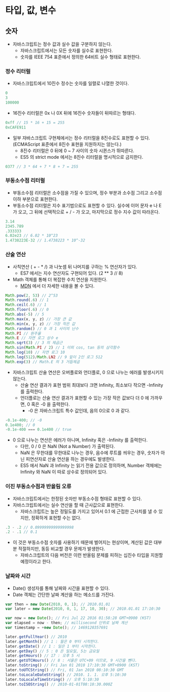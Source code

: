 # 타입, 값, 변수
## 숫자
- 자바스크립트는 정수 값과 실수 값을 구분하지 않는다.
  - 자바스크립트에서는 모든 숫자를 실수로 표현한다.
  - 숫자를 IEEE 754 표준에서 정의한 64비트 실수 형태로 표현한다.

### 정수 리터럴
- 자바스크립트에서 10진수 정수는 숫자를 일렬로 나열한 것이다.
```js
0
3
100000
```
- 16진수 리터럴은 0x 나 0X 뒤에 16진수 숫자들이 뒤따르는 형태다.
```js
0xff // 15 * 16 + 15 = 255
0xCAFE911
```
- 일부 자바스크립트 구현체에서는 정수 리터럴을 8진수로도 표현할 수 있다. (ECMAScript 표준에서 8진수 표현을 지원하지는 않는다.)
  - 8진수 리터럴은 0 뒤에 0 ~ 7 사이의 숫자 시퀸스가 뛰따른다.
  - ES5 의 strict mode 에서는 8진수 리터럴을 명시적으로 금지한다.
```js
0377 // 3 * 64 + 7 * 8 + 7 = 255
```

### 부동소수점 리터럴
- 부동소수점 리터럴은 소수점을 가질 수 있으며, 정수 부분과 소수점 그리고 소수점 이하 부분으로 표현한다.
- 부동소수점 리터럴은 지수 표기법으로도 표현할 수 있다. 실수에 이어 문자 e 나 E 가 오고, 그 뒤에 선택적으로 + / - 가 오고, 마지막으로 정수 지수 값이 따라온다.
```js
3.14
2345.789
.333333
6.02e23 // 6.02 * 10^23
1.4738223E-32 // 1.4738223 * 10^-32
```

### 산술 연산
- 사칙연산 ( + - * /) 과 나눗셈 뒤 나머지를 구하는 % 연산자가 있다.
  - ES7 에서는 지수 연산자도 구현되어 있다. (2 &#42;&#42; 3 // 8)
- Math 객체를 통해 더 복잡한 수치 연산을 지원한다.
  - [MDN](https://developer.mozilla.org/en-US/docs/Web/JavaScript/Reference/Global_Objects/Math) 에서 더 자세한 내용을 볼 수 있다.
```js
Math.pow(2, 53) // 2^53
Math.round(.6) // 1
Math.ceil(.6) // 1
Math.floor(.6) // 0
Math.abs(-5) // 5
Math.max(x, y, z) // 가장 큰 값
Math.min(x, y, z) // 가장 작은 값
Math.random() // 0 과 1 사이의 난수
Math.PI // 원주율
Math.E // 자연 로그 상수 e
Math.sqrt(3) // 3 의 제곱근
Math.sin(Math.PI / 2) // 1 이외 cos, tan 등의 삼각함수
Math.log(10) // 자연 로그 10
Math.log(512)/Math.LN2 // 9 밑이 2인 로그 512
Math.exp(3) // Math.E 의 3 거듭제곱
```
- 자바스크립트 산술 연산은 오버플로와 언더플로, 0 으로 나누는 에러를 발생시키지 않는다.
  - 산술 연산 결과가 표현 범위 최대보다 크면 Infinity, 최소보다 작으면 -Infinity 를 출력한다.
  - 언더플로는 산술 연산 결과가 표현할 수 있는 가장 작은 값보다 더 0 에 가까우면, 0 혹은 -0 을 출력한다.
    - -0 은 자바스크립트 특수 값인데, 음의 0으로 0 과 같다.
```js
-0.1e-400; // -0
0.1e400; // 0
-0.1e-400 === 0.1e400 // true
```
  - 0 으로 나누는 연산은 에러가 아니며, Infinity 혹은 -Infinity 를 출력한다.
    - 다만, 0 / 0 은 NaN (Not a Number) 가 출력된다.
    - NaN 은 무한대를 무한대로 나누는 경우, 음수에 루트를 씌우는 경우, 숫자가 아닌 피연산자로 산술 연산을 하는 경우에도 발생한다.
    - ES5 에서 NaN 과 Infinity 는 읽기 전용 값으로 정의하며, Number 객체에는 Infinity 와 NaN 이 따로 상수로 정의되어 있다.

### 이진 부동소수점과 반올림 오류
- 자바스크립트에서는 한정된 숫자만 부동소수점 형태로 표현할 수 있다.
- 자바스크립트에서는 실수 연산을 할 때 근사값으로 표현한다.
  - 자바스크립트는 높은 정밀도를 가지고 있어서 0.1 에 근접한 근사치를 낼 수 있지만, 정확하게 표현할 수는 없다.
```js
.3 - .2 // 0.09999999999999998
.2 - .1 // 0.1
```
- 이 것은 부동소수점 숫자를 사용하기 때문에 벌어지는 현상이며, 계산된 값은 대부분 적절하지만, 동등 비교할 경우 문제가 발생한다.
  - 자바스크립트의 다음 버전은 이런 반올림 문제를 피하는 십진수 타입을 지원할 예정이라고 한다.

### 날짜와 시간
- Date() 생성자를 통해 날짜와 시간을 표현할 수 있다.
- Date 객체는 간단한 날짜 계산을 하는 메소드를 가진다.
```js
var then = new Date(2010, 0, 1); // 2010.01.01
var later = new Date(2010, 0, 1, 17, 10, 30); // 2010.01.01 17:10:30

var now = new Date(); // Fri Jul 22 2016 01:58:28 GMT+0900 (KST)
var elapsed = now - then; // millisecond 단위로 날짜 계산
var timestamp = +new Date(); // 1469120357691

later.getFullYear() // 2010
later.getMonth() // 1 : 월은 0 부터 시작한다.
later.getDate() // 1 : 일은 1 부터 시작한다.
later.getDay() // 5 : 0 은 일요일, 5는 금요일
later.getHours() // 17 : 오후 5 시
later.getUTCHours() // 8 : 서울은 UTC+09 이므로, 9 시간을 뺀다.
later.toString() // Fri Jan 01 2010 17:10:30 GMT+0900 (KST)
later.toUTCString() // Fri, 01 Jan 2010 08:10:30 GMT
later.toLocaleDateString() // 2010. 1. 1. 오후 5:10:30
later.toLocaleTimeString() // 오후 5:10:30
later.toISOString() // 2010-01-01T08:10:30.000Z
```


